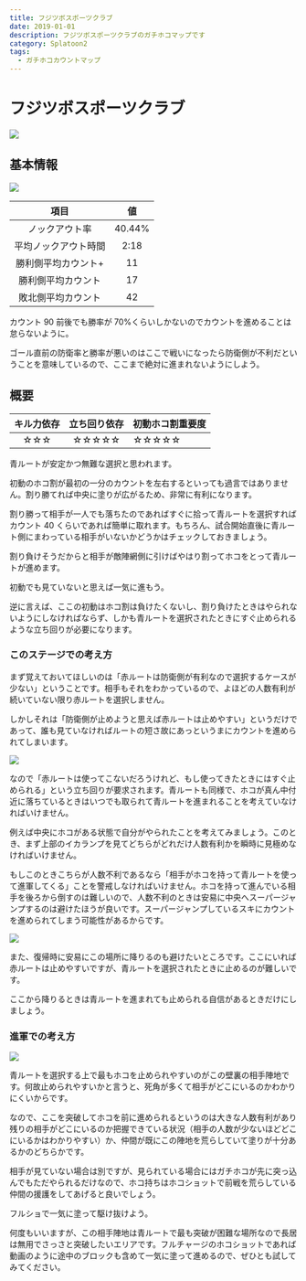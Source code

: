 ```yaml
---
title: フジツボスポーツクラブ
date: 2019-01-01
description: フジツボスポーツクラブのガチホコマップです
category: Splatoon2
tags:
  - ガチホコカウントマップ
---
```


# フジツボスポーツクラブ

![](https://pbs.twimg.com/media/EdDX8a2XYAAFfh1?format=png)

## 基本情報

![](https://pbs.twimg.com/media/EdDX8RDWsAEQRfi?format=png)

|         項目         |   値   |
| :------------------: | :----: |
|    ノックアウト率    | 40.44% |
| 平均ノックアウト時間 |  2:18  |
| 勝利側平均カウント+  |   11   |
|  勝利側平均カウント  |   17   |
|  敗北側平均カウント  |   42   |

カウント 90 前後でも勝率が 70%くらいしかないのでカウントを進めることは怠らないように。

ゴール直前の防衛率と勝率が悪いのはここで戦いになったら防衛側が不利だということを意味しているので、ここまで絶対に進まれないようにしよう。

## 概要

| キル力依存 | 立ち回り依存 | 初動ホコ割重要度 |
| :--------: | :----------: | ---------------- |
|    ☆☆☆     |    ☆☆☆☆☆     | ☆☆☆☆☆            |

青ルートが安定かつ無難な選択と思われます。

初動のホコ割が最初の一分のカウントを左右するといっても過言ではありません。割り勝てれば中央に塗りが広がるため、非常に有利になります。

割り勝って相手が一人でも落ちたのであればすぐに拾って青ルートを選択すればカウント 40 くらいであれば簡単に取れます。もちろん、試合開始直後に青ルート側にまわっている相手がいないかどうかはチェックしておきましょう。

割り負けそうだからと相手が敵陣網側に引けばやはり割ってホコをとって青ルートが進めます。

初動でも見ていないと思えば一気に進もう。

逆に言えば、ここの初動はホコ割は負けたくないし、割り負けたときはやられないようにしなければならず、しかも青ルートを選択されたときにすぐ止められるような立ち回りが必要になります。

### このステージでの考え方

まず覚えておいてほしいのは「赤ルートは防衛側が有利なので選択するケースが少ない」ということです。相手もそれをわかっているので、よほどの人数有利が続いていない限り赤ルートを選択しません。

しかしそれは「防衛側が止めようと思えば赤ルートは止めやすい」というだけであって、誰も見ていなければルートの短さ故にあっというまにカウントを進められてしまいます。

![](https://pbs.twimg.com/media/EW61tKnXsAMkke-?format=png)

なので「赤ルートは使ってこないだろうけれど、もし使ってきたときにはすぐ止められる」という立ち回りが要求されます。青ルートも同様で、ホコが真ん中付近に落ちているときはいつでも取られて青ルートを進まれることを考えていなければいけません。

例えば中央にホコがある状態で自分がやられたことを考えてみましょう。このとき、まず上部のイカランプを見てどちらがどれだけ人数有利かを瞬時に見極めなければいけません。

もしこのときこちらが人数不利であるなら「相手がホコを持って青ルートを使って進軍してくる」ことを警戒しなければいけません。ホコを持って進んでいる相手を後ろから倒すのは難しいので、人数不利のときは安易に中央へスーパージャンプするのは避けたほうが良いです。スーパージャンプしているスキにカウントを進められてしまう可能性があるからです。

![](https://pbs.twimg.com/media/EW61vD4X0AYi6O6?format=png)

また、復帰時に安易にこの場所に降りるのも避けたいところです。ここにいれば赤ルートは止めやすいですが、青ルートを選択されたときに止めるのが難しいです。

ここから降りるときは青ルートを進まれても止められる自信があるときだけにしましょう。

### 進軍での考え方

![](https://pbs.twimg.com/media/EW61zfzWoAAFzZm?format=png)

青ルートを選択する上で最もホコを止められやすいのがこの壁裏の相手陣地です。何故止められやすいかと言うと、死角が多くて相手がどこにいるのかわかりにくいからです。

なので、ここを突破してホコを前に進められるというのは大きな人数有利があり残りの相手がどこにいるのか把握できている状況（相手の人数が少ないほどどこにいるかはわかりやすい）か、仲間が既にこの陣地を荒らしていて塗りが十分あるかのどちらかです。

相手が見ていない場合は別ですが、見られている場合にはガチホコが先に突っ込んでもただやられるだけなので、ホコ持ちはホコショットで前戦を荒らしている仲間の援護をしてあげると良いでしょう。

フルショで一気に塗って駆け抜けよう。

何度もいいますが、この相手陣地は青ルートで最も突破が困難な場所なので長居は無用でさっさと突破したいエリアです。フルチャージのホコショットであれば動画のように途中のブロックも含めて一気に塗って進めるので、ぜひとも試してみてください。
